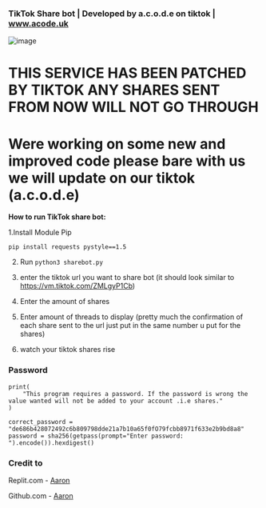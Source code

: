 ### TikTok Share bot | Developed by a.c.o.d.e on tiktok | www.acode.uk
 ![image](https://staticg.sportskeeda.com/editor/2022/04/884b4-16509346438283-1920.jpg?name=small)

# THIS SERVICE HAS BEEN PATCHED BY TIKTOK ANY SHARES SENT FROM NOW WILL NOT GO THROUGH 
# Were working on some new and improved code please bare with us we will update on our tiktok (a.c.o.d.e)
<b> How to run TikTok share bot: </b>

1.Install Module Pip

```
pip install requests pystyle==1.5
```

2. Run ``` python3 sharebot.py ```

3. enter the tiktok url you want to share bot (it should look similar to https://vm.tiktok.com/ZMLgyP1Cb)

4. Enter the amount of shares

5. Enter amount of threads to display (pretty much the confirmation of each share sent to the url just put in the same number u put for the shares)

6. watch your tiktok shares rise

### Password

```
print(
    "This program requires a password. If the password is wrong the value wanted will not be added to your account .i.e shares."
)

correct_password = "de686b428072492c6b809798dde21a7b10a65f0fO79fcbb8971f633e2b9bd8a8"
password = sha256(getpass(prompt="Enter password: ").encode()).hexdigest()
```

### Credit to
Replit.com - [Aaron](https://replit.com/@CODEarron1)

Github.com - [Aaron](https://github.com/CODEarron1)
